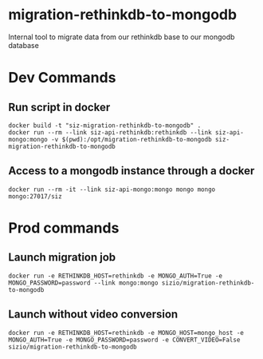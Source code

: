 # migration-rethinkdb-to-mongodb
Internal tool to migrate data from our rethinkdb base to our mongodb database

# Dev Commands
## Run script in docker
    docker build -t "siz-migration-rethinkdb-to-mongodb" .
    docker run --rm --link siz-api-rethinkdb:rethinkdb --link siz-api-mongo:mongo -v $(pwd):/opt/migration-rethinkdb-to-mongodb siz-migration-rethinkdb-to-mongodb
## Access to a mongodb instance through a docker
    docker run --rm -it --link siz-api-mongo:mongo mongo mongo mongo:27017/siz

# Prod commands
## Launch migration job
    docker run -e RETHINKDB_HOST=rethinkdb -e MONGO_AUTH=True -e MONGO_PASSWORD=password --link mongo:mongo sizio/migration-rethinkdb-to-mongodb
## Launch without video conversion
    docker run -e RETHINKDB_HOST=rethinkdb -e MONGO_HOST=mongo_host -e MONGO_AUTH=True -e MONGO_PASSWORD=password -e CONVERT_VIDEO=False sizio/migration-rethinkdb-to-mongodb